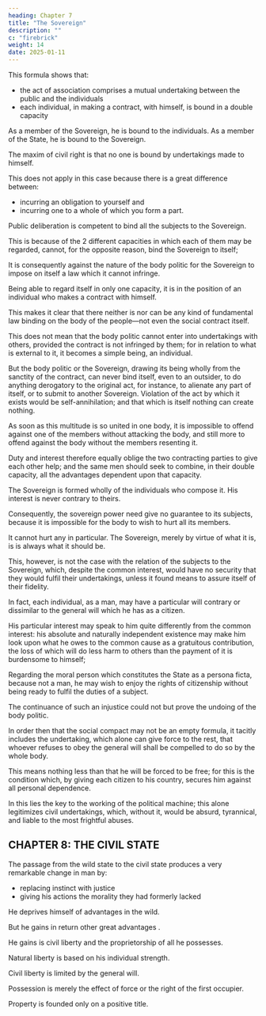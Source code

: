 ```yaml
---
heading: Chapter 7
title: "The Sovereign"
description: ""
c: "firebrick"
weight: 14
date: 2025-01-11
---
```



This formula shows that:
- the act of association comprises a mutual undertaking between the public and the individuals
- each individual, in making a contract, with himself, is bound in a double capacity

As a member of the Sovereign, he is bound to the individuals. As a member of the State, he is bound to the Sovereign.

The maxim of civil right is that no one is bound by undertakings made to himself.

This does not apply in this case because there is a great difference between:
- incurring an obligation to yourself and
- incurring one to a whole of which you form a part.


Public deliberation is competent to bind all the subjects to the Sovereign. 

This is because of the 2 different capacities in which each of them may be regarded, cannot, for the opposite reason, bind the Sovereign to itself; 

It is consequently against the nature of the body politic for the Sovereign to impose on itself a law which it cannot infringe. 

Being able to regard itself in only one capacity, it is in the position of an individual who makes a contract with himself.

This makes it clear that there neither is nor can be any kind of fundamental law binding on the body of the people—not even the social contract itself.

This does not mean that the body politic cannot enter into undertakings with others, provided the contract is not infringed by them; for in relation to what is external to it, it becomes a simple being, an individual.

But the body politic or the Sovereign, drawing its being wholly from the sanctity of the contract, can never bind itself, even to an outsider, to do anything derogatory to the original act, for instance, to alienate any part of itself, or to submit to another Sovereign. Violation of the act by which it exists would be self-annihilation; and that which is itself nothing can create nothing.

As soon as this multitude is so united in one body, it is impossible to offend against one of the members without attacking the body, and still more to offend against the body without the members resenting it. 

Duty and interest therefore equally oblige the two contracting parties to give each other help; and the same men should seek to combine, in their double capacity, all the advantages dependent upon that capacity.


The Sovereign is formed wholly of the individuals who compose it. His interest is never contrary to theirs.

Consequently, the sovereign power need give no guarantee to its subjects, because it is impossible for the body to wish to hurt all its members.

It cannot hurt any in particular. The Sovereign, merely by virtue of what it is, is is always what it should be.

This, however, is not the case with the relation of the subjects to the Sovereign, which, despite the common interest, would have no security that they would fulfil their undertakings, unless it found means to assure itself of their fidelity.

In fact, each individual, as a man, may have a particular will contrary or dissimilar to the general will which he has as a citizen.

His particular interest may speak to him quite differently from the common interest: his absolute and naturally independent existence may make him look upon what he owes to the common cause as a gratuitous contribution, the loss of which will do less harm to others than the payment of it is burdensome to himself;

Regarding the moral person which constitutes the State as a persona ficta, because not a man, he may wish to enjoy the rights of citizenship without being ready to fulfil the duties of a subject.

The continuance of such an injustice could not but prove the undoing of the body politic.

In order then that the social compact may not be an empty formula, it tacitly includes the undertaking, which alone can give force to the rest, that whoever refuses to obey the general will shall be compelled to do so by the whole body.

This means nothing less than that he will be forced to be free; for this is the condition which, by giving each citizen to his country, secures him against all personal dependence. 

In this lies the key to the working of the political machine; this alone legitimizes civil undertakings, which, without it, would be absurd, tyrannical, and liable to the most frightful abuses.


## CHAPTER 8: THE CIVIL STATE

The passage from the wild state to the civil state produces a very remarkable change in man by:
- replacing instinct with justice
- giving his actions the morality they had formerly lacked

<!-- Then only, when the voice of duty takes the place of physical impulses and right of appetite, does man, who so far had considered only himself, find that he is forced to act on different principles, and to consult his reason before listening to his inclinations.  -->

He deprives himself of advantages in the wild.

But he gains in return other great advantages .

<!-- , his faculties are so stimulated and developed, his ideas so extended, his feelings so ennobled, and his whole soul so uplifted, that, did not the abuses of this new condition often degrade him below that which he left, he would be bound to bless continually the happy moment which took him from it for ever, and, instead of a stupid and unimaginative animal, made him an intelligent being and a man. -->

<!-- Let us draw up the whole account in terms easily commensurable. What man loses by the social contract in his natural liberty and an unlimited right to everything he tries to get and succeeds in getting; what  -->

He gains is civil liberty and the proprietorship of all he possesses. 

<!-- If we are to avoid mistake in weighing one against the other, we must clearly distinguish  -->

Natural liberty is based on his individual strength.

Civil liberty is limited by the general will.

Possession is merely the effect of force or the right of the first occupier.

Property is founded only on a positive title.

<!-- We might, over and above all this, add, to what man acquires in the civil state, moral liberty, which alone makes him truly master of himself; for the mere impulse of appetite is slavery, while obedience to a law which we prescribe to ourselves is liberty. But I have already said too much on this head, and the philosophical meaning of the word liberty does not now concern us. -->


